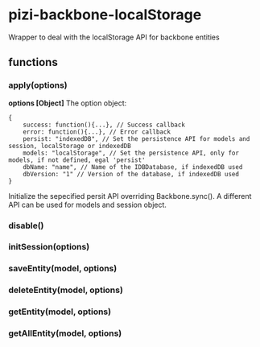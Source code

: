# pizi-backbone-localStorage

Wrapper to deal with the localStorage API for backbone entities

## functions

### apply(options)

**options [Object]** The option object:

	{
		success: function(){...}, // Success callback
		error: function(){...}, // Error callback
	  	persist: "indexedDB", // Set the persistence API for models and session, localStorage or indexedDB
	  	models: "localStorage", // Set the persistence API, only for models, if not defined, egal 'persist'
	  	dbName: "name", // Name of the IDBDatabase, if indexedDB used
		dbVersion: "1" // Version of the database, if indexedDB used
	} 

Initialize the sepecified persit API overriding Backbone.sync(). A different API can be used for models and session object.

### disable()

### initSession(options)

### saveEntity(model, options)

### deleteEntity(model, options)

### getEntity(model, options)

### getAllEntity(model, options)
